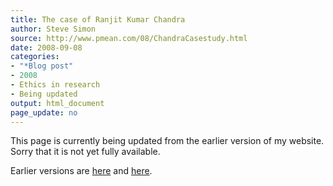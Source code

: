 ```yaml
---
title: The case of Ranjit Kumar Chandra
author: Steve Simon
source: http://www.pmean.com/08/ChandraCasestudy.html
date: 2008-09-08
categories:
- "*Blog post"
- 2008
- Ethics in research
- Being updated
output: html_document
page_update: no
---
```


This page is currently being updated from the earlier version of my website. Sorry that it is not yet fully available.

<!---More--->


Earlier versions are [here][sim1] and [here][sim2].

[sim1]: http://www.pmean.com/08/ChandraCasestudy.html
[sim2]: http://new.pmean.com/chandra-case-study/
